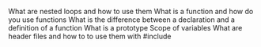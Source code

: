 What are nested loops and how to use them
What is a function and how do you use functions
What is the difference between a declaration and a definition of a function
What is a prototype
Scope of variables
What are header files and how to to use them with #include
